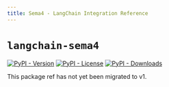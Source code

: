 ```yaml
---
title: Sema4 - LangChain Integration Reference
---
```


# `langchain-sema4`

[![PyPI - Version](https://img.shields.io/pypi/v/langchain-sema4?label=%20)](https://pypi.org/project/langchain-sema4/#history)
[![PyPI - License](https://img.shields.io/pypi/l/langchain-sema4)](https://opensource.org/licenses/MIT)
[![PyPI - Downloads](https://img.shields.io/pepy/dt/langchain-sema4)](https://pypistats.org/packages/langchain-sema4)

This package ref has not yet been migrated to v1.
